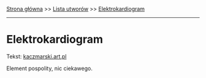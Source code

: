 [Strona główna](../index.md) >> [Lista utworów](../list.md) >> [Elektrokardiogram](146.md)

---

# Elektrokardiogram

Tekst: [kaczmarski.art.pl](https://www.kaczmarski.art.pl/tworczosc/wiersze/elektrokardiogram/)

Element pospolity, nic ciekawego.